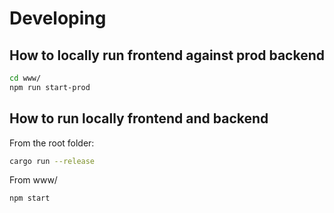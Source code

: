 # Developing

## How to locally run frontend against prod backend

```bash
cd www/
npm run start-prod
```

## How to run locally frontend and backend

From the root folder:

```bash
cargo run --release
```

From www/

```bash
npm start
```
